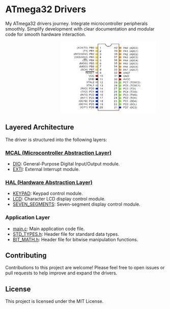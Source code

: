 # ATmega32 Drivers
My ATmega32 drivers journey. Integrate microcontroller peripherals smoothly. Simplify development with clear documentation and modular code for smooth hardware interaction.

<div style="text-align: right; padding-right: 30px;">
  <img src="Apps/Supplementary/ATmega32-pinout.jpg" alt="Pin Diagram" width="300">
</div>

## Layered Architecture

The driver is structured into the following layers:

### [MCAL (Microcontroller Abstraction Layer)](MCAL/)

- [DIO](MCAL/DIO/): General-Purpose Digital Input/Output module.
- [EXTI](MCAL/EXTI/): External Interrupt module.

### [HAL (Hardware Abstraction Layer)](HAL/)

- [KEYPAD](HAL/KEYPAD/): Keypad control module.
- [LCD](HAL/LCD/): Character LCD display control module.
- [SEVEN_SEGMENTS](HAL/SEVEN_SEGMENTS/): Seven-segment display control module.

### Application Layer

- [main.c](main.c): Main application code file.
- [STD_TYPES.h](STD_TYPES.h): Header file for standard data types.
- [BIT_MATH.h](BIT_MATH.h): Header file for bitwise manipulation functions.

## Contributing

Contributions to this project are welcome! Please feel free to open issues or pull requests to help improve and expand the drivers.

## License

This project is licensed under the MIT License.
